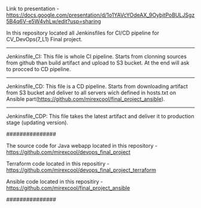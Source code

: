 Link to presentation - https://docs.google.com/presentation/d/1o1YAVcYOdeAX_9OybjtPoBULJSgz5B4q6V-e5W4vhLw/edit?usp=sharing

In this repository located all Jenkinsfiles for CI/CD pipeline for CV_DevOps(7_L1) Final project.

---------------
Jenkinsfile_CI:
    This file is whole CI pipeline. Starts from clonning sources from github than build artifact and upload to S3 bucket.
    At the end will ask to procced to CD pipeline.

---------------
Jenkinsfile_CD:
    This file is a CD pipeline. Starts from downloading artifact from S3 bucket and deliver to all servers wich defined in hosts.txt on Ansible part(https://github.com/mirexcool/final_project_ansible).
    
---------------
Jenkinsfile_CDP:
    This file takes the latest artifact and deliver it to production stage (updating version).

###############

The source code for Java webapp located in this repository - https://github.com/mirexcool/devops_final_project

Terraform code located in this repositiry - https://github.com/mirexcool/devops_final_project_terraform

Ansible code located in this repositiry - https://github.com/mirexcool/final_project_ansible

###############

